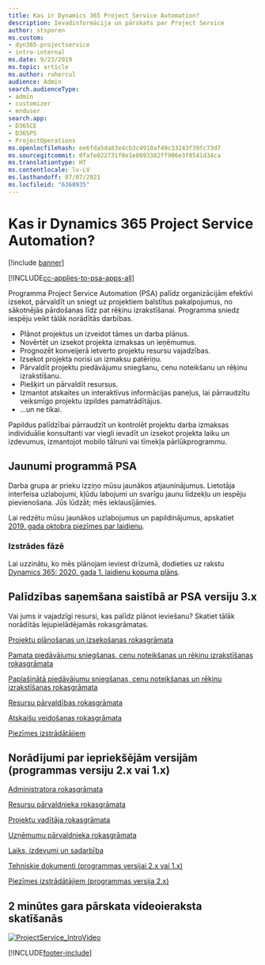 ```yaml
---
title: Kas ir Dynamics 365 Project Service Automation?
description: Ievadinformācija un pārskats par Project Service
author: stsporen
ms.custom:
- dyn365-projectservice
- intro-internal
ms.date: 9/23/2019
ms.topic: article
ms.author: ruhercul
audience: Admin
search.audienceType:
- admin
- customizer
- enduser
search.app:
- D365CE
- D365PS
- ProjectOperations
ms.openlocfilehash: ee6fda5da83e4cb3c4910af49c33243f39fc73d7
ms.sourcegitcommit: 0fafe022731f0e1e8693382ff906e3f8541d34ca
ms.translationtype: HT
ms.contentlocale: lv-LV
ms.lasthandoff: 07/07/2021
ms.locfileid: "6368935"
---
```

# <a name="what-is-dynamics-365-project-service-automation"></a>Kas ir Dynamics 365 Project Service Automation?

[!include [banner](../includes/psa-now-project-operations.md)]

[!INCLUDE[cc-applies-to-psa-apps-all](../includes/cc-applies-to-psa-apps-all.md)]

Programma Project Service Automation (PSA) palīdz organizācijām efektīvi izsekot, pārvaldīt un sniegt uz projektiem balstītus pakalpojumus, no sākotnējās pārdošanas līdz pat rēķinu izrakstīšanai. Programma sniedz iespēju veikt tālāk norādītās darbības.

- Plānot projektus un izveidot tāmes un darba plānus.
- Novērtēt un izsekot projekta izmaksas un ieņēmumus.
- Prognozēt konveijerā ietverto projektu resursu vajadzības.
- Izsekot projekta norisi un izmaksu patēriņu.
- Pārvaldīt projektu piedāvājumu sniegšanu, cenu noteikšanu un rēķinu izrakstīšanu.
- Piešķirt un pārvaldīt resursus.
- Izmantot atskaites un interaktīvus informācijas paneļus, lai pārraudzītu veiksmīgo projektu izpildes pamatrādītājus.
- ...un ne tikai.

Papildus palīdzībai pārraudzīt un kontrolēt projektu darba izmaksas individuālie konsultanti var viegli ievadīt un izsekot projekta laiku un izdevumus, izmantojot mobilo tālruni vai tīmekļa pārlūkprogrammu.

## <a name="whats-new-in-psa"></a>Jaunumi programmā PSA
Darba grupa ar prieku izziņo mūsu jaunākos atjauninājumus. Lietotāja interfeisa uzlabojumi, kļūdu labojumi un svarīgu jaunu līdzekļu un iespēju pievienošana. Jūs lūdzāt; mēs ieklausījāmies.

Lai redzētu mūsu jaunākos uzlabojumus un papildinājumus, apskatiet [2019. gada oktobra piezīmes par laidienu](/dynamics365-release-plan/2019wave2/index).

### <a name="in-development"></a>Izstrādes fāzē
Lai uzzinātu, ko mēs plānojam ieviest drīzumā, dodieties uz rakstu [Dynamics 365: 2020. gada 1. laidienu kopuma plāns](/dynamics365-release-plan/2020wave1/index).

## <a name="get-help-with-psa-version-3x"></a>Palīdzības saņemšana saistībā ar PSA versiju 3.x
Vai jums ir vajadzīgi resursi, kas palīdz plānot ieviešanu? Skatiet tālāk norādītās lejupielādējamās rokasgrāmatas.

 [Projektu plānošanas un izsekošanas rokasgrāmata](../psa/implementation-guides/project-planning-tracking.md)

 [Pamata piedāvājumu sniegšanas, cenu noteikšanas un rēķinu izrakstīšanas rokasgrāmata](../psa/implementation-guides/begin-quoting-pricing-billing.md)

 [Paplašinātā piedāvājumu sniegšanas, cenu noteikšanas un rēķinu izrakstīšanas rokasgrāmata](../psa/implementation-guides/adv-quoting-pricing-billing.md)

 [Resursu pārvaldības rokasgrāmata](../psa/implementation-guides/resource-management-guide.md)

 [Atskaišu veidošanas rokasgrāmata](../psa/implementation-guides/reporting-guide.md)

 [Piezīmes izstrādātājiem](../psa/developer-guides/overview-dev-notes-v3.x.md)

## <a name="guidance-for-earlier-versions-app-version-2x-or-1x"></a>Norādījumi par iepriekšējām versijām (programmas versiju 2.x vai 1.x)
 [Administratora rokasgrāmata](../psa/admin-guide.md)

 [Resursu pārvaldnieka rokasgrāmata](../psa/resource-manager-guide.md)

 [Projektu vadītāja rokasgrāmata](../psa/project-manager-guide.md)

 [Uzņēmumu pārvaldnieka rokasgrāmata](../psa/account-manager-guide.md)

 [Laiks, izdevumi un sadarbība](../psa/time-expense-collaboration-guide.md)

 [Tehniskie dokumenti (programmas versijai 2.x vai 1.x)](../psa/white-papers.md)

 [Piezīmes izstrādātājiem (programmas versija 2.x)](../psa/developer-guides/add-custom-qoi-forms-v2.x.md)

 ## <a name="watch-a-2-minute-overview-video"></a>2 minūtes gara pārskata videoieraksta skatīšanās
 <a name="heroArea"></a> [![ProjectService_IntroVideo](../psa/media/project-service-intro-video.png "ProjectService_IntroVideo")](https://go.microsoft.com/fwlink/p/?LinkId=799457)




[!INCLUDE[footer-include](../includes/footer-banner.md)]